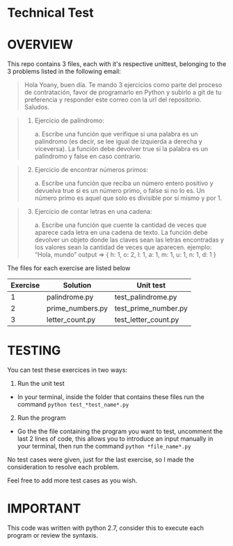 # Technical Test

# OVERVIEW
This repo contains 3 files, each with it's respective unittest, belonging to the 3 problems listed in the following email:

> Hola Yoany, buen día.
> Te mando 3 ejercicios como parte del proceso de contratación, favor de programarlo en Python y subirlo a git de tu preferencia y responder este correo con la url del repositorio.
> Saludos.

> 1. Ejercicio de palíndromo:
>
>     a. Escribe una función que verifique si una palabra es un palíndromo (es decir, se
> lee igual de izquierda a derecha y viceversa). La función debe devolver true si la
> palabra es un palíndromo y false en caso contrario.

> 2. Ejercicio de encontrar números primos:
>
>     a. Escribe una función que reciba un número entero positivo y devuelva true si es
> un número primo, o false si no lo es. Un número primo es aquel que solo es
> divisible por sí mismo y por 1.



> 3. Ejercicio de contar letras en una cadena:
>
>     a. Escribe una función que cuente la cantidad de veces que aparece cada letra en
> una cadena de texto. La función debe devolver un objeto donde las claves sean
> las letras encontradas y los valores sean la cantidad de veces que aparecen.
> ejemplo: “Hola, mundo” output => { h: 1, o: 2, l: 1, a: 1, m: 1, u: 1, n: 1, d: 1 }

The files for each exercise are listed below

| Exercise | Solution | Unit test |
| ----------- | ----------- | ----------- |
| 1 | palindrome.py | test_palindrome.py |
| 2 | prime_numbers.py | test_prime_number.py |
| 3 | letter_count.py | test_letter_count.py |

# TESTING
You can test these exercices in two ways:

1. Run the unit test
- In your terminal, inside the folder that contains these files run the command `python test_*test_name*.py`

2. Run the program
- Go the the file containing the program you want to test, uncomment the last 2 lines of code, this allows you to introduce an input manually in your terminal, then run the command `python *file_name*.py`

No test cases were given, just for the last exercise, so I made the consideration to resolve each problem.

Feel free to add more test cases as you wish.

# IMPORTANT
This code was written with python 2.7, consider this to execute each program or review the syntaxis.
